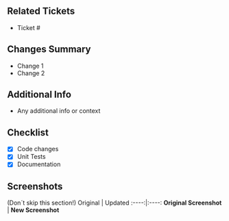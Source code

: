 ## Related Tickets
- Ticket #

## Changes Summary
- Change 1
- Change 2

## Additional Info
- Any additional info or context

## Checklist
- [x] Code changes
- [x] Unit Tests
- [x] Documentation

## Screenshots
(Don´t skip this section!)
Original | Updated
:----:|:----:
**Original Screenshot** | **New Screenshot**
